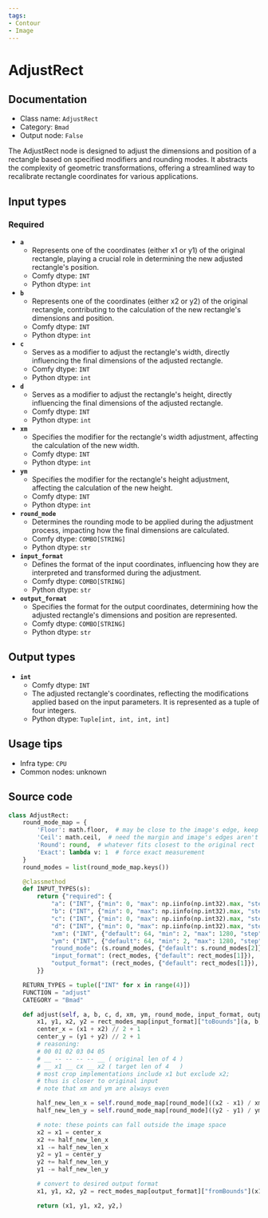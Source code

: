 ```yaml
---
tags:
- Contour
- Image
---
```


# AdjustRect
## Documentation
- Class name: `AdjustRect`
- Category: `Bmad`
- Output node: `False`

The AdjustRect node is designed to adjust the dimensions and position of a rectangle based on specified modifiers and rounding modes. It abstracts the complexity of geometric transformations, offering a streamlined way to recalibrate rectangle coordinates for various applications.
## Input types
### Required
- **`a`**
    - Represents one of the coordinates (either x1 or y1) of the original rectangle, playing a crucial role in determining the new adjusted rectangle's position.
    - Comfy dtype: `INT`
    - Python dtype: `int`
- **`b`**
    - Represents one of the coordinates (either x2 or y2) of the original rectangle, contributing to the calculation of the new rectangle's dimensions and position.
    - Comfy dtype: `INT`
    - Python dtype: `int`
- **`c`**
    - Serves as a modifier to adjust the rectangle's width, directly influencing the final dimensions of the adjusted rectangle.
    - Comfy dtype: `INT`
    - Python dtype: `int`
- **`d`**
    - Serves as a modifier to adjust the rectangle's height, directly influencing the final dimensions of the adjusted rectangle.
    - Comfy dtype: `INT`
    - Python dtype: `int`
- **`xm`**
    - Specifies the modifier for the rectangle's width adjustment, affecting the calculation of the new width.
    - Comfy dtype: `INT`
    - Python dtype: `int`
- **`ym`**
    - Specifies the modifier for the rectangle's height adjustment, affecting the calculation of the new height.
    - Comfy dtype: `INT`
    - Python dtype: `int`
- **`round_mode`**
    - Determines the rounding mode to be applied during the adjustment process, impacting how the final dimensions are calculated.
    - Comfy dtype: `COMBO[STRING]`
    - Python dtype: `str`
- **`input_format`**
    - Defines the format of the input coordinates, influencing how they are interpreted and transformed during the adjustment.
    - Comfy dtype: `COMBO[STRING]`
    - Python dtype: `str`
- **`output_format`**
    - Specifies the format for the output coordinates, determining how the adjusted rectangle's dimensions and position are represented.
    - Comfy dtype: `COMBO[STRING]`
    - Python dtype: `str`
## Output types
- **`int`**
    - Comfy dtype: `INT`
    - The adjusted rectangle's coordinates, reflecting the modifications applied based on the input parameters. It is represented as a tuple of four integers.
    - Python dtype: `Tuple[int, int, int, int]`
## Usage tips
- Infra type: `CPU`
- Common nodes: unknown


## Source code
```python
class AdjustRect:
    round_mode_map = {
        'Floor': math.floor,  # may be close to the image's edge, keep rect tight
        'Ceil': math.ceil,  # need the margin and image's edges aren't near
        'Round': round,  # whatever fits closest to the original rect
        'Exact': lambda v: 1  # force exact measurement
    }
    round_modes = list(round_mode_map.keys())

    @classmethod
    def INPUT_TYPES(s):
        return {"required": {
            "a": ("INT", {"min": 0, "max": np.iinfo(np.int32).max, "step": 1}),
            "b": ("INT", {"min": 0, "max": np.iinfo(np.int32).max, "step": 1}),
            "c": ("INT", {"min": 0, "max": np.iinfo(np.int32).max, "step": 1}),
            "d": ("INT", {"min": 0, "max": np.iinfo(np.int32).max, "step": 1}),
            "xm": ("INT", {"default": 64, "min": 2, "max": 1280, "step": 2}),
            "ym": ("INT", {"default": 64, "min": 2, "max": 1280, "step": 2}),
            "round_mode": (s.round_modes, {"default": s.round_modes[2]}),
            "input_format": (rect_modes, {"default": rect_modes[1]}),
            "output_format": (rect_modes, {"default": rect_modes[1]}),
        }}

    RETURN_TYPES = tuple(["INT" for x in range(4)])
    FUNCTION = "adjust"
    CATEGORY = "Bmad"

    def adjust(self, a, b, c, d, xm, ym, round_mode, input_format, output_format):
        x1, y1, x2, y2 = rect_modes_map[input_format]["toBounds"](a, b, c, d)
        center_x = (x1 + x2) // 2 + 1
        center_y = (y1 + y2) // 2 + 1
        # reasoning:
        # 00 01 02 03 04 05
        # __ -- -- -- -- __ ( original len of 4 )
        # __ x1 __ cx __ x2 ( target len of 4   )
        # most crop implementations include x1 but exclude x2;
        # thus is closer to original input
        # note that xm and ym are always even

        half_new_len_x = self.round_mode_map[round_mode]((x2 - x1) / xm) * xm // 2
        half_new_len_y = self.round_mode_map[round_mode]((y2 - y1) / ym) * ym // 2

        # note: these points can fall outside the image space
        x2 = x1 = center_x
        x2 += half_new_len_x
        x1 -= half_new_len_x
        y2 = y1 = center_y
        y2 += half_new_len_y
        y1 -= half_new_len_y

        # convert to desired output format
        x1, y1, x2, y2 = rect_modes_map[output_format]["fromBounds"](x1, y1, x2, y2)

        return (x1, y1, x2, y2,)

```
